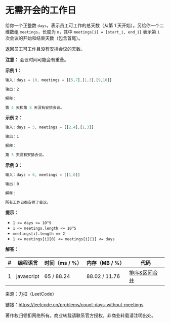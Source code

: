 # 无需开会的工作日

给你一个正整数 `days`，表示员工可工作的总天数（从第 1 天开始）。另给你一个二维数组 `meetings`，长度为 `n`，其中 `meetings[i] = [start_i, end_i]` 表示第 `i` 次会议的开始和结束天数（包含首尾）。

返回员工可工作且没有安排会议的天数。

**注意：** 会议时间可能会有重叠。

**示例 1：**

``` javascript
输入：days = 10, meetings = [[5,7],[1,3],[9,10]]

输出：2

解释：

第 4 天和第 8 天没有安排会议。
```

**示例 2：**

``` javascript
输入：days = 5, meetings = [[2,4],[1,3]]

输出：1

解释：

第 5 天没有安排会议。
```

**示例 3：**

``` javascript
输入：days = 6, meetings = [[1,6]]

输出：0

解释：

所有工作日都安排了会议。
```

**提示：**

- `1 <= days <= 10^9`
- `1 <= meetings.length <= 10^5`
- `meetings[i].length == 2`
- `1 <= meetings[i][0] <= meetings[i][1] <= days`

**解答：**

**#**|**编程语言**|**时间（ms / %）**|**内存（MB / %）**|**代码**
------|----------|-----------------|----------------|--------
1|javascript|65 / 88.24|88.02 / 11.76|[排序&区间合并](./javascript/ac_v1.js)

来源：力扣（LeetCode）

链接：https://leetcode.cn/problems/count-days-without-meetings

著作权归领扣网络所有。商业转载请联系官方授权，非商业转载请注明出处。
